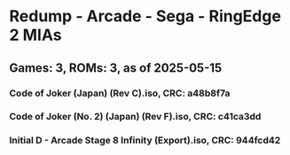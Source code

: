# Redump - Arcade - Sega - RingEdge 2 MIAs
## Games: 3, ROMs: 3, as of 2025-05-15

### Code of Joker (Japan) (Rev C).iso, CRC: a48b8f7a
### Code of Joker (No. 2) (Japan) (Rev F).iso, CRC: c41ca3dd
### Initial D - Arcade Stage 8 Infinity (Export).iso, CRC: 944fcd42
